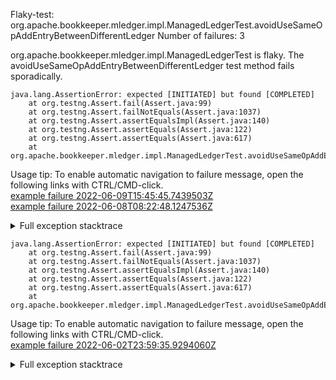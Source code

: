         
Flaky-test: org.apache.bookkeeper.mledger.impl.ManagedLedgerTest.avoidUseSameOpAddEntryBetweenDifferentLedger
Number of failures: 3

org.apache.bookkeeper.mledger.impl.ManagedLedgerTest is flaky. The avoidUseSameOpAddEntryBetweenDifferentLedger test method fails sporadically.

```
java.lang.AssertionError: expected [INITIATED] but found [COMPLETED]
	at org.testng.Assert.fail(Assert.java:99)
	at org.testng.Assert.failNotEquals(Assert.java:1037)
	at org.testng.Assert.assertEqualsImpl(Assert.java:140)
	at org.testng.Assert.assertEquals(Assert.java:122)
	at org.testng.Assert.assertEquals(Assert.java:617)
	at org.apache.bookkeeper.mledger.impl.ManagedLedgerTest.avoidUseSameOpAddEntryBetweenDifferentLedger(ManagedLedgerTest.java:3150)
```

Usage tip: To enable automatic navigation to failure message, open the following links with CTRL/CMD-click.  
[example failure 2022-06-09T15:45:45.7439503Z](https://github.com/apache/pulsar/runs/6815614493?check_suite_focus=true#step:10:59)  
[example failure 2022-06-08T08:22:48.1247536Z](https://github.com/apache/pulsar/runs/6789070546?check_suite_focus=true#step:10:62)  


<details>
<summary>Full exception stacktrace</summary>
<code><pre>
java.lang.AssertionError: expected [INITIATED] but found [COMPLETED]
	at org.testng.Assert.fail(Assert.java:99)
	at org.testng.Assert.failNotEquals(Assert.java:1037)
	at org.testng.Assert.assertEqualsImpl(Assert.java:140)
	at org.testng.Assert.assertEquals(Assert.java:122)
	at org.testng.Assert.assertEquals(Assert.java:617)
	at org.apache.bookkeeper.mledger.impl.ManagedLedgerTest.avoidUseSameOpAddEntryBetweenDifferentLedger(ManagedLedgerTest.java:3150)
	at java.base/jdk.internal.reflect.NativeMethodAccessorImpl.invoke0(Native Method)
	at java.base/jdk.internal.reflect.NativeMethodAccessorImpl.invoke(NativeMethodAccessorImpl.java:77)
	at java.base/jdk.internal.reflect.DelegatingMethodAccessorImpl.invoke(DelegatingMethodAccessorImpl.java:43)
	at java.base/java.lang.reflect.Method.invoke(Method.java:568)
	at org.testng.internal.MethodInvocationHelper.invokeMethod(MethodInvocationHelper.java:132)
	at org.testng.internal.InvokeMethodRunnable.runOne(InvokeMethodRunnable.java:45)
	at org.testng.internal.InvokeMethodRunnable.call(InvokeMethodRunnable.java:73)
	at org.testng.internal.InvokeMethodRunnable.call(InvokeMethodRunnable.java:11)
	at java.base/java.util.concurrent.FutureTask.run(FutureTask.java:264)
	at java.base/java.util.concurrent.ThreadPoolExecutor.runWorker(ThreadPoolExecutor.java:1136)
	at java.base/java.util.concurrent.ThreadPoolExecutor$Worker.run(ThreadPoolExecutor.java:635)
	at java.base/java.lang.Thread.run(Thread.java:833)

</pre></code>
</details>

```
java.lang.AssertionError: expected [INITIATED] but found [COMPLETED]
	at org.testng.Assert.fail(Assert.java:99)
	at org.testng.Assert.failNotEquals(Assert.java:1037)
	at org.testng.Assert.assertEqualsImpl(Assert.java:140)
	at org.testng.Assert.assertEquals(Assert.java:122)
	at org.testng.Assert.assertEquals(Assert.java:617)
	at org.apache.bookkeeper.mledger.impl.ManagedLedgerTest.avoidUseSameOpAddEntryBetweenDifferentLedger(ManagedLedgerTest.java:3124)
```

Usage tip: To enable automatic navigation to failure message, open the following links with CTRL/CMD-click.  
[example failure 2022-06-02T23:59:35.9294060Z](https://github.com/apache/pulsar/runs/6717562871?check_suite_focus=true#step:10:66)  


<details>
<summary>Full exception stacktrace</summary>
<code><pre>
java.lang.AssertionError: expected [INITIATED] but found [COMPLETED]
	at org.testng.Assert.fail(Assert.java:99)
	at org.testng.Assert.failNotEquals(Assert.java:1037)
	at org.testng.Assert.assertEqualsImpl(Assert.java:140)
	at org.testng.Assert.assertEquals(Assert.java:122)
	at org.testng.Assert.assertEquals(Assert.java:617)
	at org.apache.bookkeeper.mledger.impl.ManagedLedgerTest.avoidUseSameOpAddEntryBetweenDifferentLedger(ManagedLedgerTest.java:3124)
	at java.base/jdk.internal.reflect.NativeMethodAccessorImpl.invoke0(Native Method)
	at java.base/jdk.internal.reflect.NativeMethodAccessorImpl.invoke(NativeMethodAccessorImpl.java:77)
	at java.base/jdk.internal.reflect.DelegatingMethodAccessorImpl.invoke(DelegatingMethodAccessorImpl.java:43)
	at java.base/java.lang.reflect.Method.invoke(Method.java:568)
	at org.testng.internal.MethodInvocationHelper.invokeMethod(MethodInvocationHelper.java:132)
	at org.testng.internal.InvokeMethodRunnable.runOne(InvokeMethodRunnable.java:45)
	at org.testng.internal.InvokeMethodRunnable.call(InvokeMethodRunnable.java:73)
	at org.testng.internal.InvokeMethodRunnable.call(InvokeMethodRunnable.java:11)
	at java.base/java.util.concurrent.FutureTask.run(FutureTask.java:264)
	at java.base/java.util.concurrent.ThreadPoolExecutor.runWorker(ThreadPoolExecutor.java:1136)
	at java.base/java.util.concurrent.ThreadPoolExecutor$Worker.run(ThreadPoolExecutor.java:635)
	at java.base/java.lang.Thread.run(Thread.java:833)

</pre></code>
</details>

